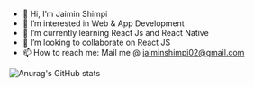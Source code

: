 - 👋 Hi, I’m Jaimin Shimpi
- 👀 I’m interested in Web & App Development
- 🌱 I’m currently learning React Js and React Native
- 💞️ I’m looking to collaborate on React JS
- 📫 How to reach me: Mail me @ jaiminshimpi02@gmail.com

![Anurag's GitHub stats](https://github-readme-stats.vercel.app/api?username=JaiminShimpi&show_icons=true)
<!---
Jaimin441/Jaimin441 is a ✨ special ✨ repository because its `README.md` (this file) appears on your GitHub profile.
You can click the Preview link to take a look at your changes.
--->
